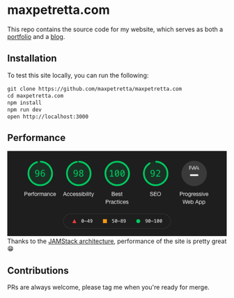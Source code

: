 # maxpetretta.com
This repo contains the source code for my website, which serves as both a [portfolio](https://maxpetretta.com/) and a [blog](https://maxpetretta.com/blog).

## Installation
To test this site locally, you can run the following:
```
git clone https://github.com/maxpetretta/maxpetretta.com
cd maxpetretta.com
npm install
npm run dev
open http://localhost:3000
```

## Performance
![An image of Google Chrome lighthouse scores](./public/images/lighthouse.png)
Thanks to the [JAMStack architecture](https://jamstack.org/), performance of the site is pretty great 😁

## Contributions
PRs are always welcome, please tag me when you're ready for merge.
